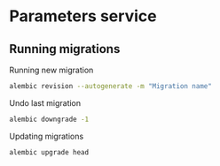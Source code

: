 # Parameters service

## Running migrations

Running new migration

```bash
alembic revision --autogenerate -m "Migration name"
```

Undo last migration

```bash
alembic downgrade -1
```

Updating migrations

```bash
alembic upgrade head
```

